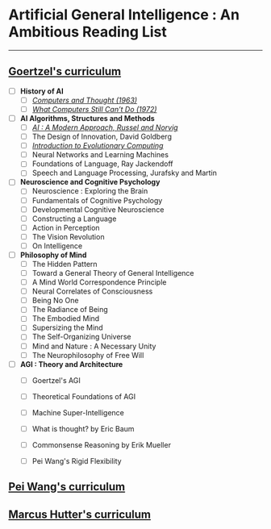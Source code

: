 # Artificial General Intelligence : An Ambitious Reading List
---

## [Goertzel's curriculum](http://wp.goertzel.org/agi-curriculum/) 

- [ ] **History of AI**
	- [ ] [*Computers and Thought (1963)*]( https://media.githubusercontent.com/media/Marumugam/agi/master/doc/01_Goertzel/01_HistoryOfAI/ComputersAndThought.pdf)
	- [ ] [*What Computers Still Can’t Do (1972)*]( https://media.githubusercontent.com/media/Marumugam/agi/master/doc/01_Goertzel/01_HistoryOfAI/WhatComputersCantDo.pdf)

- [ ] **AI Algorithms, Structures and Methods**
	- [ ] [*AI : A Modern Approach, Russel and Norvig*](https://media.githubusercontent.com/media/Marumugam/agi/master/doc/01_Goertzel/02_AI_Algorithms%20StructuresAndMethods/Artificial%20Intelligence%20A%20Modern%20Approach%203rd%20Edition.pdf)
	- [ ] The Design of Innovation, David Goldberg
	- [ ] [*Introduction to Evolutionary Computing*](https://media.githubusercontent.com/media/Marumugam/agi/master/doc/01_Goertzel/02_AI_Algorithms%20StructuresAndMethods/IntroToEvolutionaryComputing.pdf)
	- [ ] Neural Networks and Learning Machines
	- [ ] Foundations of Language, Ray Jackendoff
	- [ ] Speech and Language Processing, Jurafsky and Martin

- [ ] **Neuroscience and Cognitive Psychology**
	- [ ] Neuroscience : Exploring the Brain
	- [ ] Fundamentals of Cognitive Psychology
	- [ ] Developmental Cognitive Neuroscience
	- [ ] Constructing a Language
	- [ ] Action in Perception
	- [ ] The Vision Revolution
	- [ ] On Intelligence 

- [ ] **Philosophy of Mind**
	- [ ] The Hidden Pattern
	- [ ] Toward a General Theory of General Intelligence
	- [ ] A Mind World Correspondence Principle
	- [ ] Neural Correlates of Consciousness
	- [ ] Being No One
	- [ ] The Radiance of Being
	- [ ] The Embodied Mind
	- [ ] Supersizing the Mind
	- [ ] The Self-Organizing Universe
	- [ ] Mind and Nature : A Necessary Unity
	- [ ] The Neurophilosophy of Free Will 

- [ ] **AGI : Theory and Architecture**
	- [ ] Goertzel's AGI
	- [ ] Theoretical Foundations of AGI
	- [ ] Machine Super-Intelligence
	- [ ] What is thought? by Eric Baum
	- [ ] Commonsense Reasoning by Erik Mueller
	- [ ] Pei Wang's Rigid Flexibility


## [Pei Wang's curriculum](https://sites.google.com/site/narswang/home/agi-introduction/agi-education)


## [Marcus Hutter's curriculum](http://www.hutter1.net/ai/introref.htm)

